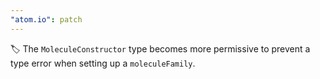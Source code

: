 ```yaml
---
"atom.io": patch
---
```


🏷️ The `MoleculeConstructor` type becomes more permissive to prevent a type error when setting up a `moleculeFamily`.
